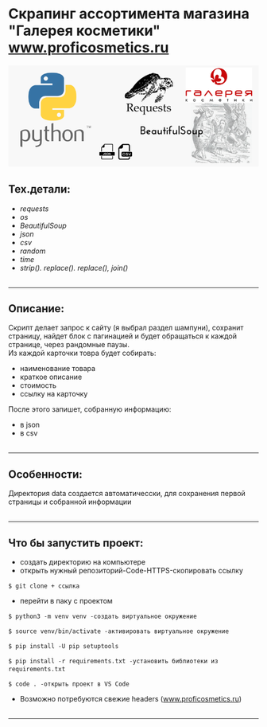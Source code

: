 # Скрапинг ассортимента магазина "Галерея косметики"  <br/>www.proficosmetics.ru


![alt-текст](https://github.com/HeyArtem/scraping_proficosmetics/blob/main/picture/baner.png "Baner")



## Тех.детали: 
* _requests_
* _os_
* _BeautifulSoup_
* _json_
* _csv_
* _random_
* _time_
* _strip().  replace(). replace(),  join()_
<br/><br/>
<hr>

## Описание:
Скрипт делает запрос к сайту (я выбрал раздел шампуни), сохранит страницу, найдет блок с пагинацией и будет обращаться к каждой странице, через рандомные паузы.
<br/> Из каждой карточки товра будет собирать:
- наименование товара
- краткое описание
- стоимость
- ссылку на карточку

После этого запишет, собранную информацию:
- в json
- в csv 
<br/><br/>
<hr>

## Особенности:
Директория data создается автоматичесски, для сохранения первой страницы и собранной информации
<br/><br/>
<hr>

## Что бы запустить проект:
- создать директорию на компьютере
- открыть нужный репозиторий-Code-HTTPS-скопировать ссылку
```
$ git clone + ссылка
```
- перейти в паку с проектом

```
$ python3 -m venv venv -создать виртуальное окружение
```

```
$ source venv/bin/activate -активировать виртуальное окружение 
```

```
$ pip install -U pip setuptools 
```

```
$ pip install -r requirements.txt -установить библиотеки из requirements.txt 
```

```
$ code . -открыть проект в VS Code
```

- Возможно потребуются свежие headers (www.proficosmetics.ru)
<br/><br/>
<hr>

